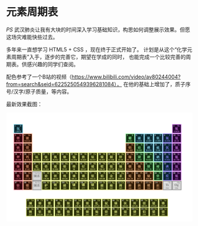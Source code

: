 # 元素周期表

*PS* 武汉肺炎让我有大块的时间深入学习基础知识，构思如何调整展示效果。但愿这场灾难能快些过去。

多年来一直想学习 HTML5 + CSS ，现在终于正式开始了。
计划是从这个“化学元素周期表”入手，逐步的完善它，期望在学成的同时，
也能完成一个比较完善的周期表。供感兴趣的同学们查阅。

配色参考了一个B站的视频（https://www.bilibili.com/video/av80244004?from=search&seid=6225250549396281084），
在他的基础上增加了，质子序号/汉字/原子质量，等内容。

最新效果截图：

![](./snap1.png)
